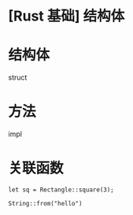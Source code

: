 # [Rust 基础] 结构体

# 结构体

struct

# 方法

impl

# 关联函数

```
let sq = Rectangle::square(3);

String::from("hello")
```
